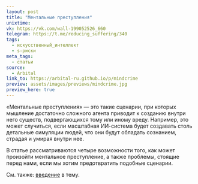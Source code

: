 ```yaml
---
layout: post
title: "Ментальные преступления"
unixtime: 
vk: https://vk.com/wall-199052526_660
telegram: https://t.me/reducing_suffering/340
tags:
  - искусственный_интеллект
  - s-риски
meta_tags:
  - статьи
source:
  - Arbital
link_to: https://arbital-ru.github.io/p/mindcrime
preview: assets/images/previews/mindcrime.jpg
preview_here: true
---
```

«Ментальные преступления» — это такие сценарии, при которых мышление достаточно сложного агента приводит к созданию внутри него существ, подвергающихся тому или иному вреду. Например, это может случиться, если масштабная ИИ-система будет создавать столь детальные симуляции людей, что они будут обладать сознанием, страдая и умирая внутри нее.

В статье рассматриваются четыре возможности того, как может произойти ментальное преступление, а также проблемы, стоящие перед нами, если мы хотим предотвратить подобные сценарии.

См. также: [введение](608.html) в тему.
